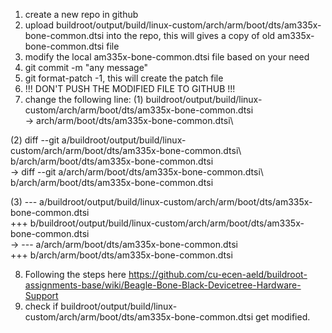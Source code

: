1. create a new repo in github
2. upload buildroot/output/build/linux-custom/arch/arm/boot/dts/am335x-bone-common.dtsi into the repo, this will gives a copy of old am335x-bone-common.dtsi file
3. modify the local am335x-bone-common.dtsi file based on your need
4. git commit -m "any message"
5. git format-patch -1, this will create the patch file
6. !!! DON'T PUSH THE MODIFIED FILE TO GITHUB !!!
7. change the following line:
(1) buildroot/output/build/linux-custom/arch/arm/boot/dts/am335x-bone-common.dtsi\
-> arch/arm/boot/dts/am335x-bone-common.dtsi\

(2) diff --git a/buildroot/output/build/linux-custom/arch/arm/boot/dts/am335x-bone-common.dtsi\ b/arch/arm/boot/dts/am335x-bone-common.dtsi\
-> diff --git a/arch/arm/boot/dts/am335x-bone-common.dtsi\ b/arch/arm/boot/dts/am335x-bone-common.dtsi

(3) --- a/buildroot/output/build/linux-custom/arch/arm/boot/dts/am335x-bone-common.dtsi\
+++ b/buildroot/output/build/linux-custom/arch/arm/boot/dts/am335x-bone-common.dtsi\
-> --- a/arch/arm/boot/dts/am335x-bone-common.dtsi\
+++ b/arch/arm/boot/dts/am335x-bone-common.dtsi

8. Following the steps here
https://github.com/cu-ecen-aeld/buildroot-assignments-base/wiki/Beagle-Bone-Black-Devicetree-Hardware-Support
9. check if buildroot/output/build/linux-custom/arch/arm/boot/dts/am335x-bone-common.dtsi get modified.

